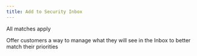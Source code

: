 ```yaml
---
title: Add to Security Inbox
---
```


All matches apply

Offer customers a way to manage what they will see in the Inbox to better match their priorities
